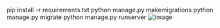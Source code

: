 pip install -r requirements.txt
python manage.py makemigrations
python manage.py migrate
python manage.py runserver
![image](https://github.com/user-attachments/assets/be67300d-79d8-41fa-824f-59de5428fba9)
